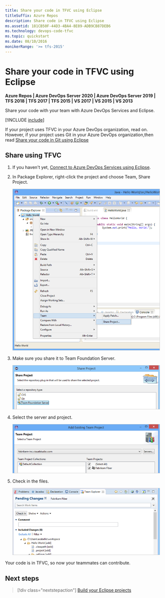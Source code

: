 ```yaml
---
title: Share your code in TFVC using Eclipse
titleSuffix: Azure Repos
description: Share code in TFVC using Eclipse
ms.assetid: 181CB50F-44D3-4BA4-8E89-ADB9CB87DEB6
ms.technology: devops-code-tfvc
ms.topic: quickstart
ms.date: 08/10/2016
monikerRange: '>= tfs-2015'
---
```



# Share your code in TFVC using Eclipse

**Azure Repos | Azure DevOps Server 2020 | Azure DevOps Server 2019 | TFS 2018 | TFS 2017 | TFS 2015 | VS 2017 | VS 2015 | VS 2013**

Share your code with your team with Azure DevOps Services and Eclipse.

[!INCLUDE [include](includes/connect-eclipse-to-vso.md)]

If your project uses TFVC in your Azure DevOps organization, read on. However, if your project uses Git in your Azure DevOps organization,then read [Share your code in Git using Eclipse](../../repos/git/share-your-code-in-git-eclipse.md)

<a name="tfvc"></a>
## Share using TFVC

1. If you haven't yet, [Connect to Azure DevOps Services using Eclipse](../../organizations/projects/connect-to-projects.md).

2. In Package Explorer, right-click the project and choose Team, Share Project.

   ![In the Package Explorer, the project's context menu, Team, Share Project](./media/share-project.png)

3. Make sure you share it to Team Foundation Server.

   ![Share Project dialog box with tfvc selected](./media/share-your-code-in-tfvc-eclipse/share-project-tfvc.png)

4. Select the server and project.

   ![Select Project](../../media/add-existing-team-project.png)

5. Check in the files.

   ![Check in pending changes](./media/share-your-code-in-tfvc-eclipse/checkin-changes-tfvc.png)

Your code is in TFVC, so now your teammates can contribute.

## Next steps

> [!div class="nextstepaction"]
> [Build your Eclipse projects](../../pipelines/apps/java/build-maven.md)


